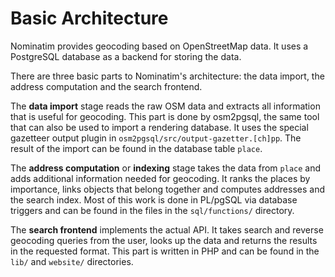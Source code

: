 # Basic Architecture

Nominatim provides geocoding based on OpenStreetMap data. It uses a PostgreSQL
database as a backend for storing the data.

There are three basic parts to Nominatim's architecture: the data import,
the address computation and the search frontend.

The __data import__ stage reads the raw OSM data and extracts all information
that is useful for geocoding. This part is done by osm2pgsql, the same tool
that can also be used to import a rendering database. It uses the special
gazetteer output plugin in `osm2pgsql/src/output-gazetter.[ch]pp`. The result of
the import can be found in the database table `place`.

The __address computation__ or __indexing__ stage takes the data from `place`
and adds additional information needed for geocoding. It ranks the places by
importance, links objects that belong together and computes addresses and
the search index. Most of this work is done in PL/pgSQL via database triggers
and can be found in the files in the `sql/functions/` directory.

The __search frontend__ implements the actual API. It takes search
and reverse geocoding queries from the user, looks up the data and
returns the results in the requested format. This part is written in PHP
and can be found in the `lib/` and `website/` directories.
